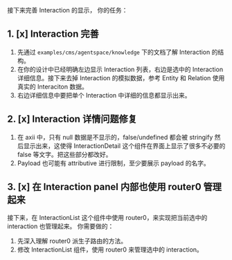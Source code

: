 接下来完善 Interaction 的显示，
你的任务：
## 1. [x] Interaction 完善
1. 先通过 `examples/cms/agentspace/knowledge` 下的文档了解 Interaction 的结构。
2. 在你的设计中已经明确左边显示 Interaction 列表，右边是选中的 Interaction 详细信息。接下来去掉 Interaction 的模拟数据，参考 Entity 和 Relation 使用真实的 Interaciton 数据。
3. 右边详细信息中要把单个 Interaction 中详细的信息都显示出来。

## 2. [x] Interaction 详情问题修复
1. 在 axii 中，只有 null 数据是不显示的，false/undefined 都会被 stringify 然后显示出来，这使得 InteractionDetail 这个组件在界面上显示了很多不必要的 false 等文字。把这些部分都改好。
2. Payload 也可能有 attributive 进行限制，至少要展示 payload 的名字。

## 3. [x] 在 Interaction panel 内部也使用 router0 管理起来
接下来，在 InteractionList 这个组件中使用 router0，来实现把当前选中的 interaction 也管理起来。
你需要做的：
1. 先深入理解 router0 派生子路由的方法。
2. 修改 InteractionList 组件，使用 router0 来管理选中的 interaction。